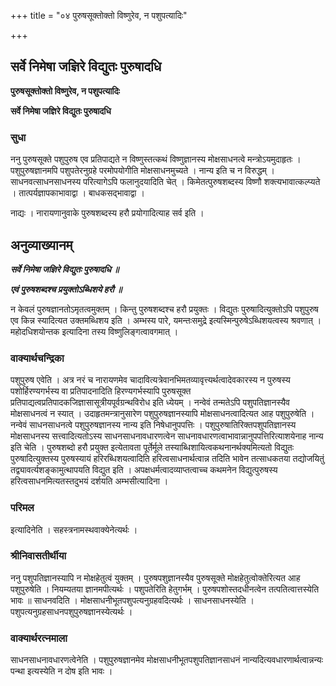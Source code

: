 +++
title = "०४ पुरुषसूक्तोक्तो विष्णुरेव, न पशुपत्यादिः"

+++


## सर्वे निमेषा जज्ञिरे विद्युतः पुरुषादधि

**पुरुषसूक्तोक्तो विष्णुरेव, न पशुपत्यादिः**

**सर्वे निमेषा जज्ञिरे विद्युतः पुरुषादधि**

### **सुधा**

ननु पुरुषसूक्ते पशुपुरुष एव प्रतिपाद्यते न विष्णुस्तत्कथं विष्णुज्ञानस्य मोक्षसाधनत्वे मन्त्रोऽयमुदाहृतः । पशुपुरुषज्ञानमपि पशुपतेरनुग्रहे परमोपयोगीति मोक्षसाधनमुच्यते । नान्य इति च न विरुद्धम् । साधनवत्साधनसाधनस्य परित्यागेऽपि फलानुदयादिति चेत् । किमेतत्पुरुषशब्दस्य विष्णौ शक्त्यभावात्कल्प्यते । तात्पर्यज्ञापकाभावाद्वा । बाधकसद्भावाद्वा ।

नाद्यः । नारायणानुवाके पुरुषशब्दस्य हरौ प्रयोगादित्याह सर्व इति ।

## **अनुव्याख्यानम्**

***सर्वे निमेषा जज्ञिरे विद्युतः पुरुषादधि ॥***

***एवं पुरुषशब्दश्च प्रयुक्तोऽब्धिशये हरौ ॥***

न केवलं पुरुषज्ञानतोऽमृतत्वमुक्तम् । किन्तु पुरुषशब्दश्च हरौ प्रयुक्तः । विद्युतः पुरुषादित्युक्तोऽपि पशुपुरुष एव किन्न स्यादित्यत उक्तमब्धिशय इति । अम्भस्य पारे, यमन्तःसमुद्रे इत्यस्मिन्पुरुषेऽब्धिशयत्वस्य श्रवणात् । महोदधिशयोन्तक इत्यादिना तस्य विष्णुलिङ्गत्वावगमात् ।

### **वाक्यार्थचन्द्रिका**

पशुपुरुष एवेति । अत्र नरं च नारायणमेव चादावित्यत्रेवानभिमतव्यावृत्त्यर्थत्वादेवकारस्य न पुरुषस्य पशोर्हिरण्यगर्भस्य वा प्रतिपादनादिति हिरण्यगर्भस्यापि पुरुषसूक्त प्रतिपाद्यत्वप्रतिपादकजिज्ञासासूत्रीयपूर्वग्रन्थविरोध इति ध्येयम् । नन्वेवं तन्मतेऽपि पशुपतिज्ञानस्यैव मोक्षसाधनत्वं न स्यात् । उदाहृतमन्त्रानुसारेण पशुपुरुषज्ञानस्यापि मोक्षसाधनत्वादित्यत आह पशुपुरुषेति । नन्वेवं साधनसाधनत्वे पशुपुरुषज्ञानस्य नान्य इति निषेधानुपपत्तिः । पशुपुरुषातिरिक्तपशुपतिज्ञानस्य मोक्षसाधनस्य सत्त्वादित्यतोऽस्य साधनसाधनावधारणत्वेन साधनावधारणत्वाभावान्नानुपपत्तिरित्याशयेनाह नान्य इति चेति । पुरुषशब्दो हरौ प्रयुक्त इत्येतावता पूर्तेर्मूले तस्याब्धिशायित्वकथनानर्थक्यमित्यतो विद्युतः पुरुषादित्युक्तस्य पुरुषस्यायं हरिरब्धिशयत्वादिति हरित्वसाधनार्थत्वान्न तदिति भावेन तत्साधकतया तद्योजयितुं तद्व्यावर्त्यशङ्कामुत्थापयति विद्युत इति । अपक्षधर्मत्वादव्याप्तत्वाच्च कथमनेन विद्युत्पुरुषस्य हरित्वसाधनमित्यतस्तदुभयं दर्शयति अम्भसीत्यादिना ।

### **परिमल** 

इत्यादिनेति । सहस्त्रनामस्थवाक्येनेत्यर्थः ।

### **श्रीनिवासतीर्थीया**

ननु पशुपतिज्ञानस्यापि न मोक्षहेतुत्वं युक्तम् । पुरुषपशुज्ञानस्यैव पुरुषसूक्ते मोक्षहेतुत्वोक्तेरित्यत आह पशुपुरुषेति । नियम्यतया ज्ञानमपीत्यर्थः । पशुपतेरिति हेतुगर्भम् । पुरुषपशोस्तदधीनत्वेन तत्पतित्वात्तस्येति भावः ॥ साधनवदिति । मोक्षसाधनीभूतपशुपत्यनुग्रहवदित्यर्थः । साधनसाधनस्येति । पशुपत्यनुग्रहसाधनपशुपुरुषज्ञानस्येत्यर्थः ।

### **वाक्यार्थरत्नमाला**

साधनसाधनावधारणत्वेनेति । पशुपुरुषज्ञानमेव मोक्षसाधनीभूतपशुपतिज्ञानसाधनं नान्यदित्यवधारणार्थत्वान्नन्यः पन्था इत्यस्येति न दोष इति भावः ।


